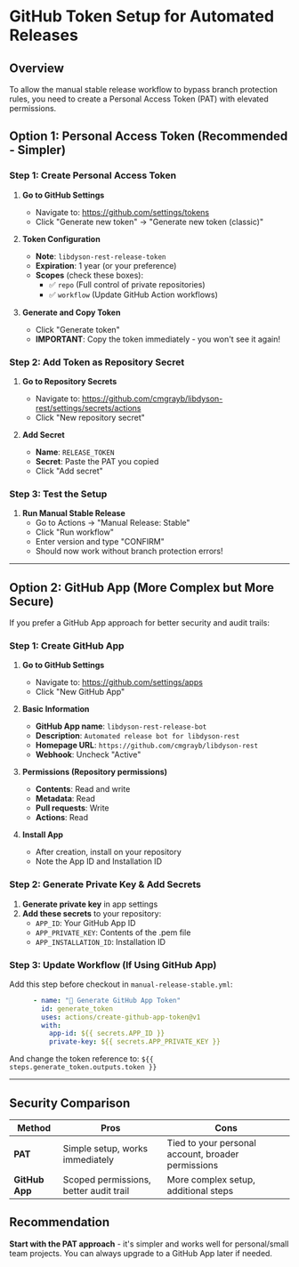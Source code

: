 # GitHub Token Setup for Automated Releases

## Overview
To allow the manual stable release workflow to bypass branch protection rules, you need to create a Personal Access Token (PAT) with elevated permissions.

## Option 1: Personal Access Token (Recommended - Simpler)

### Step 1: Create Personal Access Token
1. **Go to GitHub Settings**
   - Navigate to: https://github.com/settings/tokens
   - Click "Generate new token" → "Generate new token (classic)"

2. **Token Configuration**
   - **Note**: `libdyson-rest-release-token`
   - **Expiration**: 1 year (or your preference)
   - **Scopes** (check these boxes):
     - ✅ `repo` (Full control of private repositories)
     - ✅ `workflow` (Update GitHub Action workflows)

3. **Generate and Copy Token**
   - Click "Generate token"
   - **IMPORTANT**: Copy the token immediately - you won't see it again!

### Step 2: Add Token as Repository Secret
1. **Go to Repository Secrets**
   - Navigate to: https://github.com/cmgrayb/libdyson-rest/settings/secrets/actions
   - Click "New repository secret"

2. **Add Secret**
   - **Name**: `RELEASE_TOKEN`
   - **Secret**: Paste the PAT you copied
   - Click "Add secret"

### Step 3: Test the Setup
1. **Run Manual Stable Release**
   - Go to Actions → "Manual Release: Stable"
   - Click "Run workflow"
   - Enter version and type "CONFIRM"
   - Should now work without branch protection errors!

---

## Option 2: GitHub App (More Complex but More Secure)

If you prefer a GitHub App approach for better security and audit trails:

### Step 1: Create GitHub App
1. **Go to GitHub Settings**
   - Navigate to: https://github.com/settings/apps
   - Click "New GitHub App"

2. **Basic Information**
   - **GitHub App name**: `libdyson-rest-release-bot`
   - **Description**: `Automated release bot for libdyson-rest`
   - **Homepage URL**: `https://github.com/cmgrayb/libdyson-rest`
   - **Webhook**: Uncheck "Active"

3. **Permissions (Repository permissions)**
   - **Contents**: Read and write
   - **Metadata**: Read
   - **Pull requests**: Write
   - **Actions**: Read

4. **Install App**
   - After creation, install on your repository
   - Note the App ID and Installation ID

### Step 2: Generate Private Key & Add Secrets
1. **Generate private key** in app settings
2. **Add these secrets** to your repository:
   - `APP_ID`: Your GitHub App ID
   - `APP_PRIVATE_KEY`: Contents of the .pem file
   - `APP_INSTALLATION_ID`: Installation ID

### Step 3: Update Workflow (If Using GitHub App)
Add this step before checkout in `manual-release-stable.yml`:

```yaml
      - name: "🔑 Generate GitHub App Token"
        id: generate_token
        uses: actions/create-github-app-token@v1
        with:
          app-id: ${{ secrets.APP_ID }}
          private-key: ${{ secrets.APP_PRIVATE_KEY }}
```

And change the token reference to: `${{ steps.generate_token.outputs.token }}`

---

## Security Comparison

| Method | Pros | Cons |
|--------|------|------|
| **PAT** | Simple setup, works immediately | Tied to your personal account, broader permissions |
| **GitHub App** | Scoped permissions, better audit trail | More complex setup, additional steps |

## Recommendation
**Start with the PAT approach** - it's simpler and works well for personal/small team projects. You can always upgrade to a GitHub App later if needed.
